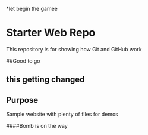 *let begin the gamee

# Starter Web Repo

This repository is for showing how Git and GitHub work

##Good to go

## this getting changed

## Purpose

Sample website with plenty of files for demos

####Bomb is on the way
